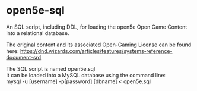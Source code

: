 # open5e-sql
An SQL script, including DDL, for loading the open5e Open Game Content into a relational database.

The original content and its associated Open-Gaming License can be found here:
https://dnd.wizards.com/articles/features/systems-reference-document-srd

The SQL script is named open5e.sql  
It can be loaded into a MySQL database using the command line:  
mysql -u [username] -p[password] [dbname] < open5e.sql
